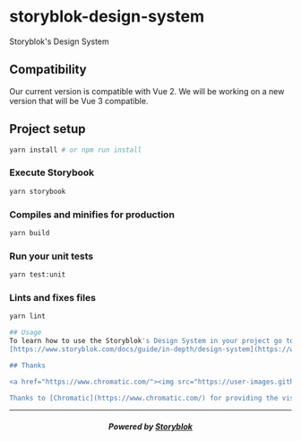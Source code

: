 # storyblok-design-system

Storyblok's Design System

## Compatibility 
Our current version is compatible with Vue 2. We will be working on a new version that will be Vue 3 compatible.

## Project setup
```sh
yarn install # or npm run install
```

### Execute Storybook
```sh
yarn storybook
```

### Compiles and minifies for production
```sh
yarn build
```

### Run your unit tests
```sh
yarn test:unit
```

### Lints and fixes files
```sh
yarn lint

## Usage
To learn how to use the Storyblok's Design System in your project go to:
[https://www.storyblok.com/docs/guide/in-depth/design-system](https://www.storyblok.com/docs/guide/in-depth/design-system)

## Thanks

<a href="https://www.chromatic.com/"><img src="https://user-images.githubusercontent.com/321738/84662277-e3db4f80-af1b-11ea-88f5-91d67a5e59f6.png" width="153" height="30" alt="Chromatic" /></a>

Thanks to [Chromatic](https://www.chromatic.com/) for providing the visual testing platform that helps us review UI changes and catch visual regressions.
```

---

<p align="center">
  <h5 align="center">Powered by <a href="https://www.storyblok.com/" title="link to the Storyblok website">Storyblok</a></h5>
</p>
